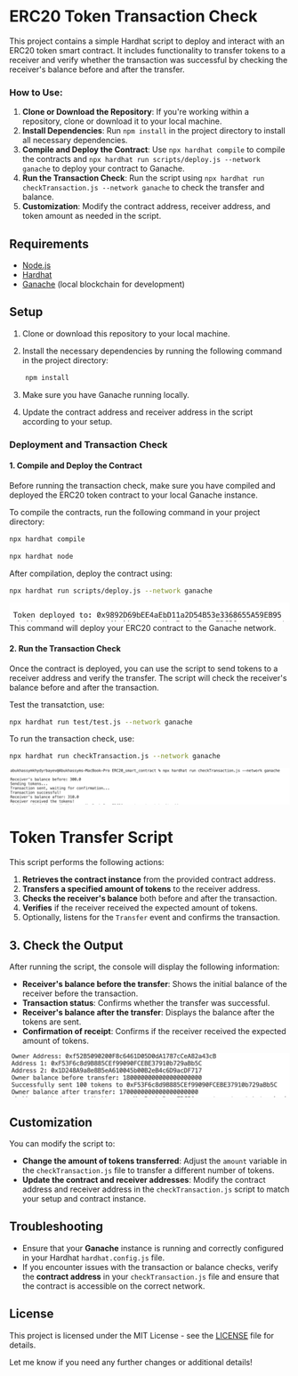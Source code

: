 # ERC20 Token Transaction Check

This project contains a simple Hardhat script to deploy and interact with an ERC20 token smart contract. It includes functionality to transfer tokens to a receiver and verify whether the transaction was successful by checking the receiver's balance before and after the transfer.

### How to Use:

1. **Clone or Download the Repository**: If you're working within a repository, clone or download it to your local machine.
2. **Install Dependencies**: Run `npm install` in the project directory to install all necessary dependencies.
3. **Compile and Deploy the Contract**: Use `npx hardhat compile` to compile the contracts and `npx hardhat run scripts/deploy.js --network ganache` to deploy your contract to Ganache.
4. **Run the Transaction Check**: Run the script using `npx hardhat run checkTransaction.js --network ganache` to check the transfer and balance.
5. **Customization**: Modify the contract address, receiver address, and token amount as needed in the script.


## Requirements

- [Node.js](https://nodejs.org/)
- [Hardhat](https://hardhat.org/)
- [Ganache](https://www.trufflesuite.com/ganache) (local blockchain for development)

## Setup

1. Clone or download this repository to your local machine.

2. Install the necessary dependencies by running the following command in the project directory:

```bash
    npm install
```

3. Make sure you have Ganache running locally. 

4. Update the contract address and receiver address in the script according to your setup.

### Deployment and Transaction Check

#### 1. Compile and Deploy the Contract

Before running the transaction check, make sure you have compiled and deployed the ERC20 token contract to your local Ganache instance.

To compile the contracts, run the following command in your project directory:

```bash
npx hardhat compile
```

```bash
npx hardhat node
```

After compilation, deploy the contract using:

```bash
npx hardhat run scripts/deploy.js --network ganache
```
![deployTransaction](photos/deploy.png)
This command will deploy your ERC20 contract to the Ganache network.

#### 2. Run the Transaction Check

Once the contract is deployed, you can use the script to send tokens to a receiver address and verify the transfer. The script will check the receiver's balance before and after the transaction.

Test the transatction, use:
```bash
npx hardhat run test/test.js --network ganache
```

To run the transaction check, use:

```bash
npx hardhat run checkTransaction.js --network ganache
```
![checkTransaction](photos/receive.png)
# Token Transfer Script

This script performs the following actions:

1. **Retrieves the contract instance** from the provided contract address.
2. **Transfers a specified amount of tokens** to the receiver address.
3. **Checks the receiver's balance** both before and after the transaction.
4. **Verifies** if the receiver received the expected amount of tokens.
5. Optionally, listens for the `Transfer` event and confirms the transaction.

## 3. Check the Output

After running the script, the console will display the following information:

- **Receiver's balance before the transfer**: Shows the initial balance of the receiver before the transaction.
- **Transaction status**: Confirms whether the transfer was successful.
- **Receiver's balance after the transfer**: Displays the balance after the tokens are sent.
- **Confirmation of receipt**: Confirms if the receiver received the expected amount of tokens.

![checkTransation](photos/send.png)

## Customization

You can modify the script to:

- **Change the amount of tokens transferred**: Adjust the `amount` variable in the `checkTransaction.js` file to transfer a different number of tokens.
- **Update the contract and receiver addresses**: Modify the contract address and receiver address in the `checkTransaction.js` script to match your setup and contract instance.

## Troubleshooting

- Ensure that your **Ganache** instance is running and correctly configured in your Hardhat `hardhat.config.js` file.
- If you encounter issues with the transaction or balance checks, verify the **contract address** in your `checkTransaction.js` file and ensure that the contract is accessible on the correct network.


## License

This project is licensed under the MIT License - see the [LICENSE](LICENSE) file for details.

Let me know if you need any further changes or additional details!
